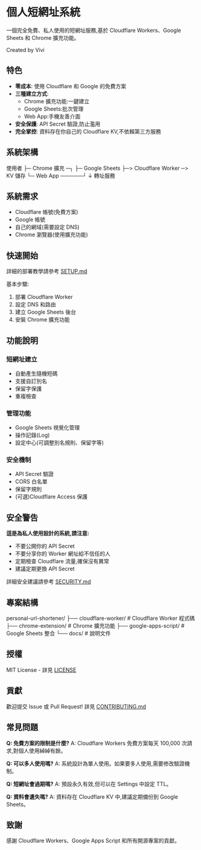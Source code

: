 # 個人短網址系統

一個完全免費、私人使用的短網址服務,基於 Cloudflare Workers、Google Sheets 和 Chrome 擴充功能。

Created by Vivi

## 特色

- **零成本**: 使用 Cloudflare 和 Google 的免費方案
- **三種建立方式**: 
  - Chrome 擴充功能:一鍵建立
  - Google Sheets:批次管理
  - Web App:手機友善介面
- **安全保護**: API Secret 驗證,防止濫用
- **完全掌控**: 資料存在你自己的 Cloudflare KV,不依賴第三方服務

## 系統架構

使用者
├─ Chrome 擴充 ─┐
├─ Google Sheets ├─> Cloudflare Worker ─> KV 儲存
└─ Web App ──────┘         ↓
轉址服務


## 系統需求

- Cloudflare 帳號(免費方案)
- Google 帳號
- 自己的網域(需要設定 DNS)
- Chrome 瀏覽器(使用擴充功能)

## 快速開始

詳細的部署教學請參考 [SETUP.md](./SETUP.md)

基本步驟:
1. 部署 Cloudflare Worker
2. 設定 DNS 和路由
3. 建立 Google Sheets 後台
4. 安裝 Chrome 擴充功能

## 功能說明

### 短網址建立
- 自動產生隨機短碼
- 支援自訂別名
- 保留字保護
- 重複檢查

### 管理功能
- Google Sheets 視覺化管理
- 操作記錄(Log)
- 設定中心(可調整別名規則、保留字等)

### 安全機制
- API Secret 驗證
- CORS 白名單
- 保留字規則
- (可選)Cloudflare Access 保護

## 安全警告

**這是為私人使用設計的系統,請注意:**

- 不要公開你的 API Secret
- 不要分享你的 Worker 網址給不信任的人
- 定期檢查 Cloudflare 流量,確保沒有異常
- 建議定期更換 API Secret

詳細安全建議請參考 [SECURITY.md](./SECURITY.md)

## 專案結構

personal-url-shortener/
├── cloudflare-worker/     # Cloudflare Worker 程式碼
├── chrome-extension/      # Chrome 擴充功能
├── google-apps-script/    # Google Sheets 整合
└── docs/                  # 說明文件

## 授權

MIT License - 詳見 [LICENSE](./LICENSE)

## 貢獻

歡迎提交 Issue 或 Pull Request!
詳見 [CONTRIBUTING.md](./CONTRIBUTING.md)

## 常見問題

**Q: 免費方案的限制是什麼?**
A: Cloudflare Workers 免費方案每天 100,000 次請求,對個人使用綽綽有餘。

**Q: 可以多人使用嗎?**
A: 系統設計為單人使用。如果要多人使用,需要修改驗證機制。

**Q: 短網址會過期嗎?**
A: 預設永久有效,但可以在 Settings 中設定 TTL。

**Q: 資料會遺失嗎?**
A: 資料存在 Cloudflare KV 中,建議定期備份到 Google Sheets。

## 致謝

感謝 Cloudflare Workers、Google Apps Script 和所有開源專案的貢獻。